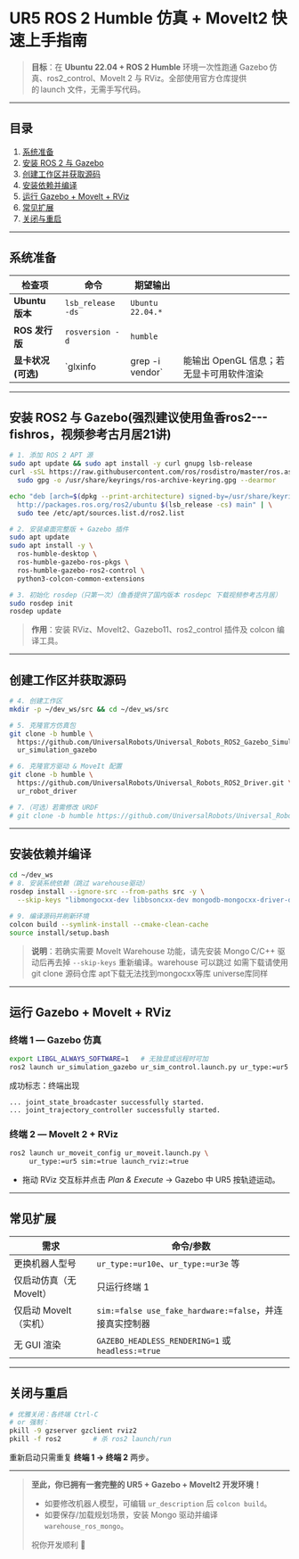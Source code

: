 
# UR5 ROS 2 Humble 仿真 + MoveIt2 快速上手指南

> **目标**：在 **Ubuntu 22.04 + ROS 2 Humble** 环境一次性跑通 Gazebo 仿真、ros2\_control、MoveIt 2 与 RViz。全部使用官方仓库提供的 launch 文件，无需手写代码。

---

## 目录

1. [系统准备](#系统准备)
2. [安装 ROS 2 与 Gazebo](#安装-ros2-与-gazebo)
3. [创建工作区并获取源码](#创建工作区并获取源码)
4. [安装依赖并编译](#安装依赖并编译)
5. [运行 Gazebo + MoveIt + RViz](#运行-gazebo--moveit--rviz)
6. [常见扩展](#常见扩展)
7. [关闭与重启](#关闭与重启)

---

## 系统准备

| 检查项           | 命令                | 期望输出             |                          |
| ------------- | ----------------- | ---------------- | ------------------------ |
| **Ubuntu 版本** | `lsb_release -ds` | `Ubuntu 22.04.*` |                          |
| **ROS 发行版**   | `rosversion -d`   | `humble`         |                          |
| **显卡状况(可选)**  | \`glxinfo         | grep -i vendor\` | 能输出 OpenGL 信息；若无显卡可用软件渲染 |

---

## 安装 ROS2 与 Gazebo(强烈建议使用鱼香ros2--- fishros，视频参考古月居21讲)

```bash
# 1. 添加 ROS 2 APT 源
sudo apt update && sudo apt install -y curl gnupg lsb-release
curl -sSL https://raw.githubusercontent.com/ros/rosdistro/master/ros.asc | \
  sudo gpg -o /usr/share/keyrings/ros-archive-keyring.gpg --dearmor

echo "deb [arch=$(dpkg --print-architecture) signed-by=/usr/share/keyrings/ros-archive-keyring.gpg] \
  http://packages.ros.org/ros2/ubuntu $(lsb_release -cs) main" | \
  sudo tee /etc/apt/sources.list.d/ros2.list

# 2. 安装桌面完整版 + Gazebo 插件
sudo apt update
sudo apt install -y \
  ros-humble-desktop \
  ros-humble-gazebo-ros-pkgs \
  ros-humble-gazebo-ros2-control \
  python3-colcon-common-extensions

# 3. 初始化 rosdep（只第一次）（鱼香提供了国内版本 rosdepc 下载视频参考古月居）
sudo rosdep init
rosdep update
```

> **作用**：安装 RViz、MoveIt2、Gazebo11、ros2\_control 插件及 colcon 编译工具。

---

## 创建工作区并获取源码

```bash
# 4. 创建工作区
mkdir -p ~/dev_ws/src && cd ~/dev_ws/src

# 5. 克隆官方仿真包
git clone -b humble \
  https://github.com/UniversalRobots/Universal_Robots_ROS2_Gazebo_Simulation.git \
  ur_simulation_gazebo

# 6. 克隆官方驱动 & MoveIt 配置
git clone -b humble \
  https://github.com/UniversalRobots/Universal_Robots_ROS2_Driver.git \
  ur_robot_driver

# 7.（可选）若需修改 URDF
# git clone -b humble https://github.com/UniversalRobots/Universal_Robots_ROS2_Description.git ur_description
```

---

## 安装依赖并编译

```bash
cd ~/dev_ws
# 8. 安装系统依赖（跳过 warehouse驱动）
rosdep install --ignore-src --from-paths src -y \
  --skip-keys "libmongocxx-dev libbsoncxx-dev mongodb-mongocxx-driver-dev"

# 9. 编译源码并刷新环境
colcon build --symlink-install --cmake-clean-cache
source install/setup.bash
```

> **说明**：若确实需要 MoveIt Warehouse 功能，请先安装 Mongo C/C++ 驱动后再去掉 `--skip-keys` 重新编译。warehouse 可以跳过 如需下载请使用git clone 源码仓库 apt下载无法找到mongocxx等库 universe库同样

---

## 运行 Gazebo + MoveIt + RViz

### 终端 1 — Gazebo 仿真

```bash
export LIBGL_ALWAYS_SOFTWARE=1   # 无独显或远程时可加
ros2 launch ur_simulation_gazebo ur_sim_control.launch.py ur_type:=ur5
```

成功标志：终端出现

```
... joint_state_broadcaster successfully started.
... joint_trajectory_controller successfully started.
```

### 终端 2 — MoveIt 2 + RViz

```bash
ros2 launch ur_moveit_config ur_moveit.launch.py \
     ur_type:=ur5 sim:=true launch_rviz:=true
```

* 拖动 RViz 交互标并点击 *Plan & Execute* → Gazebo 中 UR5 按轨迹运动。

---

## 常见扩展

| 需求              | 命令/参数                                            |
| --------------- | ------------------------------------------------ |
| 更换机器人型号         | `ur_type:=ur10e`、`ur_type:=ur3e` 等               |
| 仅启动仿真（无 MoveIt） | 只运行终端 1                                          |
| 仅启动 MoveIt（实机）  | `sim:=false use_fake_hardware:=false`，并连接真实控制器   |
| 无 GUI 渲染        | `GAZEBO_HEADLESS_RENDERING=1` 或 `headless:=true` |

---

## 关闭与重启

```bash
# 优雅关闭：各终端 Ctrl-C
# or 强制：
pkill -9 gzserver gzclient rviz2
pkill -f ros2        # 杀 ros2 launch/run
```

重新启动只需重复 **终端 1 → 终端 2** 两步。

---

> **至此，你已拥有一套完整的 UR5 + Gazebo + MoveIt2 开发环境！**
>
> * 如要修改机器人模型，可编辑 `ur_description` 后 `colcon build`。
> * 如要保存/加载规划场景，安装 Mongo 驱动并编译 `warehouse_ros_mongo`。
>
> 祝你开发顺利 🚀
